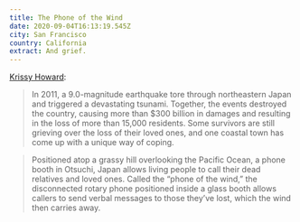 ```yaml
---
title: The Phone of the Wind
date: 2020-09-04T16:13:19.545Z
city: San Francisco
country: California
extract: And grief.
---
```

[Krissy Howard](https://allthatsinteresting.com/phone-of-the-wind):

> In 2011, a 9.0-magnitude earthquake tore through northeastern Japan and triggered a devastating tsunami. Together, the events destroyed the country, causing more than $300 billion in damages and resulting in the loss of more than 15,000 residents. Some survivors are still grieving over the loss of their loved ones, and one coastal town has come up with a unique way of coping.

> Positioned atop a grassy hill overlooking the Pacific Ocean, a phone booth in Otsuchi, Japan allows living people to call their dead relatives and loved ones. Called the “phone of the wind,” the disconnected rotary phone positioned inside a glass booth allows callers to send verbal messages to those they’ve lost, which the wind then carries away.